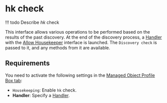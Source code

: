 # hk check

<!-- prettier-ignore -->
!!! todo
    Describe *hk* check

This interface allows various operations to be performed based on the results of the past discovery. At the end of the discovery process, a [Handler](../../../../dev/handlers/index.md) with the [Allow Housekeeper](../../../../dev/handlers/housekeeper.md) interface is launched. The `Discovery check` is passed to it, and any methods from it are available.

## Requirements

You need to activate the following settings in the [Managed Object Profile Box tab](../../concepts/managed-object-profile/index.md#Box(Full_Polling)):

- `Housekeeping`: Enable `hk` check.
- **Handler**: Specify a [Handler](../../handlers-reference/index.md).

